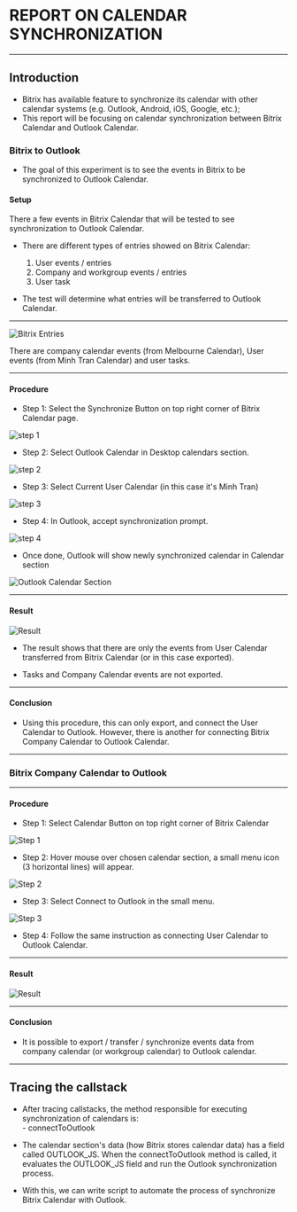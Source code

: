 # REPORT ON CALENDAR SYNCHRONIZATION

---

## Introduction

- Bitrix has available feature to synchronize its calendar with other calendar systems (e.g. Outlook, Android, iOS, Google, etc.);
- This report will be focusing on calendar synchronization between Bitrix Calendar and Outlook Calendar.

### Bitrix to Outlook

- The goal of this experiment is to see the events in Bitrix to be synchronized to Outlook Calendar.

#### Setup

 There a few events in Bitrix Calendar that will be tested to see synchronization to Outlook Calendar.

- There are different types of entries showed on Bitrix Calendar:

    1. User events / entries
    2. Company and workgroup events / entries
    3. User task

- The test will determine what entries will be transferred to Outlook Calendar.

---

![Bitrix Entries](./img/bitrixEntries.png)

There are company calendar events (from Melbourne Calendar), User events (from Minh Tran Calendar) and user tasks.

---

#### Procedure

- Step 1: Select the Synchronize Button on top right corner of Bitrix Calendar page.

![step 1](img/step1.png)

- Step 2: Select Outlook Calendar in Desktop calendars section.

![step 2](img/step2.png)

- Step 3: Select Current User Calendar (in this case it's Minh Tran)

![step 3](img/step3.png)

- Step 4: In Outlook, accept synchronization prompt.

![step 4](img/step4.png)

- Once done, Outlook will show newly synchronized calendar in Calendar section

![Outlook Calendar Section](img/calendarSection.png)

---

#### Result

![Result](img/result.png)

- The result shows that there are only the events from User Calendar transferred from Bitrix Calendar (or in this case exported).

- Tasks and Company Calendar events are not exported.

---

#### Conclusion

- Using this procedure, this can only export, and connect the User Calendar to Outlook. However, there is another for connecting Bitrix Company Calendar to Outlook Calendar.

---

### Bitrix Company Calendar to Outlook

---

#### Procedure

- Step 1: Select Calendar Button on top right corner of Bitrix Calendar

![Step 1](img/step11.png)

- Step 2: Hover mouse over chosen calendar section, a small menu icon (3 horizontal lines) will appear.

![Step 2](img/stpe22.png)

- Step 3: Select Connect to Outlook in the small menu.

![Step 3](img/step33.png)

- Step 4: Follow the same instruction as connecting User Calendar to Outlook Calendar.

---

#### Result

![Result](img/result2.png)

---

#### Conclusion

- It is possible to export / transfer / synchronize events data from company calendar (or workgroup calendar) to Outlook calendar.

---

## Tracing the callstack

- After tracing callstacks, the method responsible for executing synchronization of calendars is:  
        - connectToOutlook

- The calendar section's data (how Bitrix stores calendar data) has a field called OUTLOOK_JS. When the connectToOutlook method is called, it evaluates the OUTLOOK_JS field and run the Outlook synchronization process.

- With this, we can write script to automate the process of synchronize Bitrix Calendar with Outlook.
